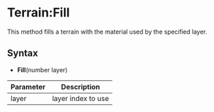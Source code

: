 # Terrain:Fill

This method fills a terrain with the material used by the specified layer.

## Syntax

- **Fill**(number layer)

| Parameter | Description |
|---|---|
| layer | layer index to use |
